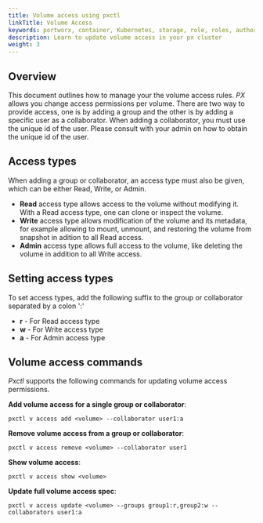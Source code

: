 ```yaml
---
title: Volume access using pxctl
linkTitle: Volume Access
keywords: portworx, container, Kubernetes, storage, role, roles, authorization, authentication, volume, access
description: Learn to update volume access in your px cluster
weight: 3
---
```


## Overview
This document outlines how to manage your the volume access rules. _PX_ allows you change access permissions per volume. There are two way to provide access, one is by adding a group and the other is by adding a specific user as a collaborator. When adding a collaborator, you must use the unique id of the user. Please consult with your admin on how to obtain the unique id of the user.

## Access types
When adding a group or collaborator, an access type must also be given, which can be either Read, Write, or Admin.

* __Read__ access type allows access to the volume without modifying it. With a Read access type, one can clone or inspect the volume.
* __Write__ access type allows modification of the volume and its metadata, for example allowing to mount, unmount, and restoring the volume from snapshot in adition to all Read access.
* __Admin__ access type allows full access to the volume, like deleting the volume in addition to all Write access.


## Setting access types
To set access types, add the following suffix to the group or collaborator separated by a colon ':'

* __r__ - For Read access type
* __w__ - For Write access type
* __a__ - For Admin access type

## Volume access commands
_Pxctl_ supports the following commands for updating volume access permissions.

__Add volume access for a single group or collaborator__:

`pxctl v access add <volume> --collaborator user1:a`

__Remove volume access from a group or collaborator__:

`pxctl v access remove <volume> --collaborator user1`

__Show volume access__:

`pxctl v access show <volume>`

__Update full volume access spec__:

`pxctl v access update <volume> --groups group1:r,group2:w --collaborators user1:a`